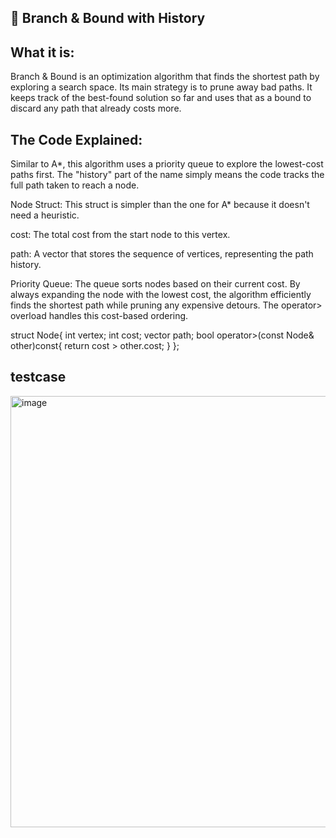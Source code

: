 🌲 Branch & Bound with History
-

What it is:
-
Branch & Bound is an optimization algorithm that finds the shortest path by exploring a search space. Its main strategy is to prune away bad paths. It keeps track of the best-found solution so far and uses that as a bound to discard any path that already costs more.

The Code Explained:
-

Similar to A*, this algorithm uses a priority queue to explore the lowest-cost paths first. The "history" part of the name simply means the code tracks the full path taken to reach a node.

Node Struct: This struct is simpler than the one for A* because it doesn't need a heuristic.

cost: The total cost from the start node to this vertex.

path: A vector that stores the sequence of vertices, representing the path history.

Priority Queue: The queue sorts nodes based on their current cost. By always expanding the node with the lowest cost, the algorithm efficiently finds the shortest path while pruning any expensive detours. The operator> overload handles this cost-based ordering.

struct Node{
    int vertex;
    int cost;
    vector<int> path;
    bool operator>(const Node& other)const{
        return cost > other.cost;
    }
};

testcase
-

<img width="788" height="690" alt="image" src="https://github.com/user-attachments/assets/9051fd7c-426b-4b66-b5fb-594e3a7e0c21" />

